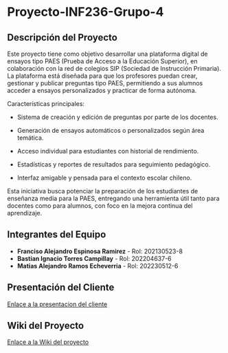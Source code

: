 # Proyecto-INF236-Grupo-4

## Descripción del Proyecto

Este proyecto tiene como objetivo desarrollar una plataforma digital de ensayos tipo PAES (Prueba de Acceso a la Educación Superior), en colaboración con la red de colegios SIP (Sociedad de Instrucción Primaria). La plataforma está diseñada para que los profesores puedan crear, gestionar y publicar preguntas tipo PAES, permitiendo a sus alumnos acceder a ensayos personalizados y practicar de forma autónoma.

Características principales:
- Sistema de creación y edición de preguntas por parte de los docentes.

- Generación de ensayos automáticos o personalizados según área temática.

- Acceso individual para estudiantes con historial de rendimiento.

- Estadísticas y reportes de resultados para seguimiento pedagógico.

- Interfaz amigable y pensada para el contexto escolar chileno.

Esta iniciativa busca potenciar la preparación de los estudiantes de enseñanza media para la PAES, entregando una herramienta útil tanto para docentes como para alumnos, con foco en la mejora continua del aprendizaje.
## Integrantes del Equipo

- **Franciso Alejandro Espinosa Ramirez** - Rol: 202130523-8 
- **Bastian Ignacio Torres Campillay** - Rol: 202204637-6
- **Matias Alejandro Ramos Echeverria** - Rol: 202230512-6

## Presentación del Cliente

[Enlace a la presentacion del cliente](https://usmcl-my.sharepoint.com/:v:/g/personal/francisco_espinosa_usm_cl/EV0DEC4Bcd1Nr3V14j2dQqAB32d1ePXv85Zl1Rf3U0ITUA?nav=eyJyZWZlcnJhbEluZm8iOnsicmVmZXJyYWxBcHAiOiJPbmVEcml2ZUZvckJ1c2luZXNzIiwicmVmZXJyYWxBcHBQbGF0Zm9ybSI6IldlYiIsInJlZmVycmFsTW9kZSI6InZpZXciLCJyZWZlcnJhbFZpZXciOiJNeUZpbGVzTGlua0NvcHkifX0&e=3RqHxm) 

## Wiki del Proyecto

[Enlace a la Wiki del proyecto](https://github.com/frkalejandro/GRUPO04-2025-PROYINF/wiki)

